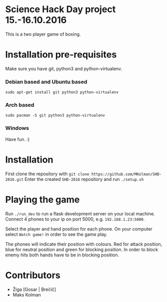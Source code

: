 # Science Hack Day project 15.-16.10.2016
This is a two player game of boxing.

# Installation pre-requisites
Make sure you have git, python3 and python-virtualenv.
### Debian based and Ubuntu based
`sudo apt-get install git python3 python-virtualenv`
### Arch based
`sudo pacman -S git python3 python-virtualenv`
### Windows
Have fun. :)

# Installation
First clone the repository with
`git clone https://github.com/MKolman/SHD-2016.git`
Enter the created `SHD-2016` repository and run
`./setup.sh`


# Playing the game
Run `./run_dev` to run a flask development server on your local machine.
Connect 4 phones to your ip on port 5000, e.g. `192.168.1.23:5000`.

Select the player and hand position for each phone. On your computer select
`Watch game!` in order to see the game play.

The phones will indicate their position with colours. Red for attack position,
blue for neutral position and green for blocking position. In order to block
enemy hits both hands have to be in blocking position.

# Contributors
 - Žiga [Gosar | Brečič]
 - Maks Kolman
